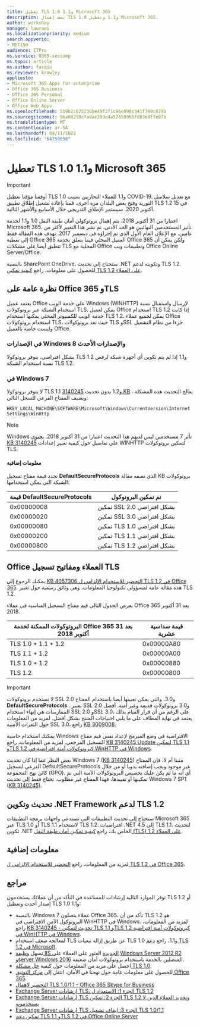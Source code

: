 ```yaml
---
title: تعطيل TLS 1.0 و1.1 Microsoft 365
description: يصف إهمال TLS 1.0 و1.1 وتعطيل Microsoft 365.
author: workshay
manager: laurawi
ms.localizationpriority: medium
search.appverid:
- MET150
audience: ITPro
ms.service: O365-seccomp
ms.topic: article
ms.author: fasqiu
ms.reviewer: krowley
appliesto:
- Microsoft 365 Apps for enterprise
- Office 365 Business
- Office 365 Personal
- Office Online Server
- Office Web Apps
ms.openlocfilehash: 519b2c025236be49f2f1c96e098c841f789c079b
ms.sourcegitcommit: 9ba00298cfa9ae293e4a57650965fdb3e8ffe07b
ms.translationtype: MT
ms.contentlocale: ar-SA
ms.lasthandoff: 04/11/2022
ms.locfileid: "64759656"
---
```

# <a name="disabling-tls-10-and-11-for-microsoft-365"></a>تعطيل TLS 1.0 و1.1 Microsoft 365

> [!IMPORTANT]
> أوقفنا مؤقتا تعطيل TLS 1.0 و1.1 للعملاء التجاريين بسبب COVID-19. مع تعديل سلاسل التوريد وفتح بعض البلدان مرة أخرى، قمنا بإعادة تشغيل إطلاق تطبيق TLS 1.2 في 15 أكتوبر 2020. سيستمر الإطلاق التدريجي خلال الأسابيع والأشهر التالية.

اعتبارا من 31 أكتوبر 2018، يتم إهمال بروتوكولي أمان طبقة النقل 1.0 و1.1 لخدمة Microsoft 365. تأثير المستخدمين النهائيين هو الحد الأدنى. تم نشر هذا التغيير لأكثر من عامين، مع الإعلان العام الأول الذي تم إجراؤه في ديسمبر 2017. تهدف هذه المقالة فقط إلى تغطية Office 365 العميل المحلي فيما يتعلق بخدمة Office 365 ولكن يمكن أن تنطبق أيضا على مشكلات TLS المحلية مع Office وتطبيقات ويب Office Online Server/Office.

بالنسبة SharePoint OneDrive، ستحتاج إلى تحديث .NET وتكوينه لدعم TLS 1.2. للحصول على معلومات، راجع [كيفية تمكين TLS 1.2 على العملاء](/mem/configmgr/core/plan-design/security/enable-tls-1-2-client).

## <a name="office-365-and-tls-overview"></a>نظرة عامة على Office 365 وTLS

يعتمد عميل Office على خدمة الويب Windows (WINHTTP) لإرسال واستقبال نسبة استخدام الشبكة عبر بروتوكولات TLS. يمكن لعميل Office استخدام TLS 1.2 إذا كانت خدمة الويب للكمبيوتر المحلي يمكنها استخدام TLS 1.2. يمكن لجميع عملاء Office استخدام بروتوكولات TLS، حيث تعد بروتوكولات TLS وSSL جزءا من نظام التشغيل وليست خاصة بالعميل Office.

### <a name="on-windows-8-and-later-versions"></a>في الإصدارات Windows 8 والإصدارات الأحدث

بشكل افتراضي، يتوفر بروتوكولا TLS 1.2 و1.1 إذا لم يتم تكوين أي أجهزة شبكة لرفض نسبة استخدام الشبكة TLS 1.2.

### <a name="on-windows-7"></a>في Windows 7

لا يتوفر بروتوكولا TLS 1.1 و1.2 بدون تحديث [3140245 KB](https://support.microsoft.com/help/3140245) . يعالج التحديث هذه المشكلة ويضيف المفتاح الفرعي للسجل التالي:

```console
HKEY_LOCAL_MACHINE\SOFTWARE\Microsoft\Windows\CurrentVersion\Internet Settings\WinHttp
```

> [!NOTE]
> Windows تأثر 7 مستخدمين ليس لديهم هذا التحديث اعتبارا من 31 أكتوبر 2018. [يحتوي KB 3140245](https://support.microsoft.com/help/3140245) على تفاصيل حول كيفية تغيير إعدادات WINHTTP لتمكين بروتوكولات TLS.

#### <a name="more-information"></a>معلومات إضافية

تحدد قيمة مفتاح تسجيل **DefaultSecureProtocols** الذي تصفه مقالة KB بروتوكولات الشبكة التي يمكن استخدامها:

|قيمة DefaultSecureProtocols|تم تمكين البروتوكول|
|---|---|
|0x00000008|تمكين SSL 2.0 بشكل افتراضي|
|0x00000020|تمكين SSL 3.0 بشكل افتراضي|
|0x00000080|تمكين TLS 1.0 بشكل افتراضي|
|0x00000200|تمكين TLS 1.1 بشكل افتراضي|
|0x00000800|تمكين TLS 1.2 بشكل افتراضي|

## <a name="office-clients-and-tls-registry-keys"></a>Office العملاء ومفاتيح تسجيل TLS

يمكنك الرجوع إلى [KB 4057306 التحضير للاستخدام الإلزامي ل TLS 1.2 في Office 365](https://support.microsoft.com/help/4057306). هذه مقالة عامة لمسؤولي تكنولوجيا المعلومات، وهي وثائق رسمية حول تغيير TLS 1.2.

يعرض الجدول التالي قيم مفتاح التسجيل المناسبة في عملاء Office 365 بعد 31 أكتوبر 2018.

|البروتوكولات الممكنة لخدمة Office 365 بعد 31 أكتوبر 2018|قيمة سداسية عشرية|
|---|---|
|TLS 1.0 + 1.1 + 1.2|0x00000A80|
|TLS 1.1 + 1.2|0x00000A00|
|TLS 1.0 + 1.2|0x00000880|
|TLS 1.2|0x00000800|

> [!IMPORTANT]
> لا تستخدم بروتوكولات SSL 2.0 و3.0، والتي يمكن تعيينها أيضا باستخدام المفتاح **DefaultSecureProtocols** . تعتبر SSL 2.0 و3.0 بروتوكولات قديمة وغير آمنة. أفضل الممارسات هي إنهاء استخدام SSL 2.0 وSSL 3.0، على الرغم من أن قرار القيام بذلك يعتمد في نهاية المطاف على ما يلبي احتياجات المنتج بشكل أفضل. لمزيد من المعلومات حول الثغرات الأمنية SSL 3.0، راجع [KB 3009008](https://support.microsoft.com/help/3009008).

يمكنك استخدام حاسبة Windows الافتراضية في وضع المبرمج لإعداد نفس قيم مفتاح التسجيل المرجعي. لمزيد من المعلومات، راجع [KB 3140245 Update لتمكين TLS 1.1 وTLS 1.2 كبروتوكولات آمنة افتراضية في WinHTTP في Windows](https://support.microsoft.com/help/3140245).

بغض النظر عما إذا كان تحديث Windows 7 ([KB 3140245](https://support.microsoft.com/help/3140245)) مثبتا أم لا، فإن المفتاح الفرعي لتسجيل DefaultSecureProtocols غير موجود ويجب إضافته يدويا أو من خلال كائن نهج المجموعة (GPO). أي أنه ما لم يكن عليك تخصيص البروتوكولات الآمنة التي تم تمكينها أو تقييدها، فهذا المفتاح غير مطلوب. تحتاج فقط إلى تحديث Windows 7 SP1 ([KB 3140245](https://support.microsoft.com/help/3140245)).

## <a name="update-and-configure-the-net-framework-to-support-tls-12"></a>تحديث وتكوين .NET Framework لدعم TLS 1.2

ستحتاج إلى تحديث التطبيقات التي تستدعي واجهات برمجة التطبيقات Microsoft 365 عبر TLS 1.0 أو TLS 1.1 لاستخدام TLS 1.2. افتراضيات .NET 4.5 إلى TLS 1.1. لتحديث تكوين .NET الخاص بك، راجع [كيفية تمكين أمان طبقة النقل (TLS) 1.2 على العملاء](/mem/configmgr/core/plan-design/security/enable-tls-1-2-client).

## <a name="more-information"></a>معلومات إضافية

لمزيد من المعلومات، راجع [التحضير للاستخدام الإلزامي ل TLS 1.2 في Office 365](https://support.microsoft.com/help/4057306/preparing-for-tls-1-2-in-office-365).

## <a name="references"></a>مراجع

توفر الموارد التالية إرشادات للمساعدة في التأكد من أن عملائك يستخدمون TLS 1.2 أو إصدار أحدث وتعطيل TLS 1.0 و1.1:

- بالنسبة Windows 7 عملاء يتصلون Office 365، تأكد من أن TLS 1.2 هو البروتوكول الآمن الافتراضي في WinHTTP في Windows. لمزيد من المعلومات، راجع [KB 3140245 - تحديث لتمكين TLS 1.1 وTLS 1.2 كبروتوكولات آمنة افتراضية في WinHTTP في Windows](https://support.microsoft.com/help/3140245/update-to-enable-tls-1-1-and-tls-1-2-as-a-default-secure-protocols-in).
- لمعالجة ضعف استخدام TLS عن طريق إزالة تبعيات TLS 1.0 و1.1، راجع [دعم TLS 1.2 في Microsoft](https://cloudblogs.microsoft.com/microsoftsecure/2017/06/20/tls-1-2-support-at-microsoft/).
- تسهل [وظيفة IIS الجديدة](https://cloudblogs.microsoft.com/microsoftsecure/2017/09/07/new-iis-functionality-to-help-identify-weak-tls-usage/) العثور على العملاء على [Windows Server 2012 R2](https://support.microsoft.com/help/4025335/windows-8-1-windows-server-2012-r2-update-kb4025335) [وserver Windows 2016](https://support.microsoft.com/help/4025334/windows-10-update-kb4025334) المتصلين بالخدمة باستخدام بروتوكولات أمان ضعيفة.
- احصل على مزيد من المعلومات حول كيفية [حل مشكلة TLS 1.0](https://www.microsoft.com/download/details.aspx?id=55266).
- للحصول على معلومات عامة حول نهجنا في الأمان، انتقل إلى [مركز التوثيق Office 365](https://www.microsoft.com/trustcenter/cloudservices/office365).
- [التحضير لإهمال TLS 1.0/1.1 - Office 365 Skype for Business](https://techcommunity.microsoft.com/t5/Skype-for-Business-Blog/Preparing-for-TLS-1-0-1-1-Deprecation-O365-Skype-for-Business/ba-p/222247)
- [Exchange Server إرشادات TLS، الجزء 1: الاستعداد ل TLS 1.2](https://techcommunity.microsoft.com/t5/exchange-team-blog/exchange-server-tls-guidance-part-1-getting-ready-for-tls-1-2/ba-p/607649)
- [Exchange Server إرشادات TLS الجزء 2: تمكين TLS 1.2 وتحديد العملاء الذين لا يستخدمونه](https://techcommunity.microsoft.com/t5/exchange-team-blog/exchange-server-tls-guidance-part-2-enabling-tls-1-2-and/ba-p/607761)
- [Exchange Server إرشادات TLS الجزء 3: إيقاف تشغيل TLS 1.0/1.1](https://techcommunity.microsoft.com/t5/exchange-team-blog/exchange-server-tls-guidance-part-3-turning-off-tls-1-0-1-1/ba-p/607898)
- [تمكين دعم TLS 1.1 وTLS 1.2 في Office Online Server](/officeonlineserver/enable-tls-1-1-and-tls-1-2-support-in-office-online-server)
